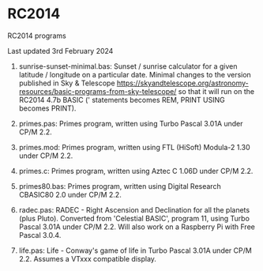 # RC2014
RC2014 programs

Last updated 3rd February 2024

1. sunrise-sunset-minimal.bas: Sunset / sunrise calculator for a given latitude / longitude on a particular date. Minimal changes to the version published in Sky & Telescope https://skyandtelescope.org/astronomy-resources/basic-programs-from-sky-telescope/ so that it will run on the RC2014 4.7b BASIC (' statements becomes REM, PRINT USING becomes PRINT).

2. primes.pas: Primes program, written using Turbo Pascal 3.01A under CP/M 2.2.

3. primes.mod: Primes program, written using FTL (HiSoft) Modula-2 1.30 under CP/M 2.2.

4. primes.c: Primes program, written using Aztec C 1.06D under CP/M 2.2.

5. primes80.bas: Primes program, written using Digital Research CBASIC80 2.0 under CP/M 2.2.

6. radec.pas: RADEC - Right Ascension and Declination for all the planets (plus Pluto). Converted from 'Celestial BASIC', program 11, using Turbo Pascal 3.01A under CP/M 2.2. Will also work on a Raspberry Pi with Free Pascal 3.0.4.

7. life.pas: Life - Conway's game of life in Turbo Pascal 3.01A under CP/M 2.2. Assumes a VTxxx compatible display.
